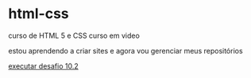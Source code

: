 # html-css
 curso de HTML 5 e CSS curso em video


estou aprendendo a criar sites e agora vou gerenciar meus repositórios

<a href="https://niklander.github.io/html-css/exercicios/desafios/desafio%20010.2/android.html"> executar desafio 10.2</a>